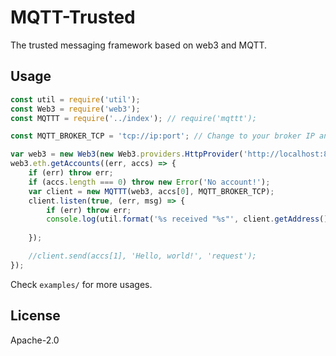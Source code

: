 # MQTT-Trusted

The trusted messaging framework based on web3 and MQTT.

## Usage

```javascript
const util = require('util');
const Web3 = require('web3');
const MQTTT = require('../index'); // require('mqttt');

const MQTT_BROKER_TCP = 'tcp://ip:port'; // Change to your broker IP and Port

var web3 = new Web3(new Web3.providers.HttpProvider('http://localhost:8545'));
web3.eth.getAccounts((err, accs) => {
    if (err) throw err;
    if (accs.length === 0) throw new Error('No account!');
    var client = new MQTTT(web3, accs[0], MQTT_BROKER_TCP);
    client.listen(true, (err, msg) => {
        if (err) throw err;
        console.log(util.format('%s received "%s"', client.getAddress(), msg.data));
        
    });

    //client.send(accs[1], 'Hello, world!', 'request');
});

```

Check `examples/` for more usages.

## License

Apache-2.0
